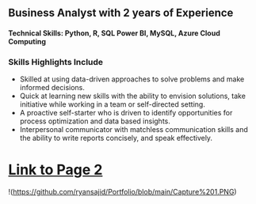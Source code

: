 ## Business Analyst with 2 years of Experience
<h4>Technical Skills: Python, R, SQL Power BI, MySQL, Azure Cloud Computing </h4>

### Skills Highlights Include
- Skilled at using data-driven approaches to solve problems and make informed decisions.
- Quick at learning new skills with the ability to envision solutions, take initiative while working in a team or self-directed setting.
- A proactive self-starter who is driven to identify opportunities for process optimization and data based insights.
- Interpersonal communicator with matchless communication skills and the ability to write reports concisely, and speak effectively.




# [Link to Page 2](page2.md)     

!(https://github.com/ryansajid/Portfolio/blob/main/Capture%201.PNG)
